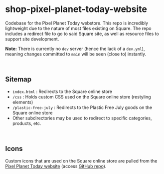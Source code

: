 # shop-pixel-planet-today-website

Codebase for the Pixel Planet Today webstore. This repo is incredibly lightweight due to the nature of most files existing on Square. The repo includes a redirect file to go to said Square site, as well as resource files to support site development.

**Note:** There is currently no `dev` server (hence the lack of a `dev.yml`), meaning changes committed to `main` will be seen (close to) instantly.

<br>

## Sitemap

- `index.html` : Redirects to the Square online store
- `/css` : Holds custom CSS used on the Square online store (restyling elements)
- `/plastic-free-july` : Redirects to the Plastic Free July goods on the Square online store
- Other subdirectories may be used to redirect to specific categories, products, etc.

<br>

## Icons

Custom icons that are used on the Square online store are pulled from the [Pixel Planet Today website](https://pixelplanettoday.com) (access [GitHub repo](https://github.com/terrabyte-tech/pixel-planet-today-website)).
